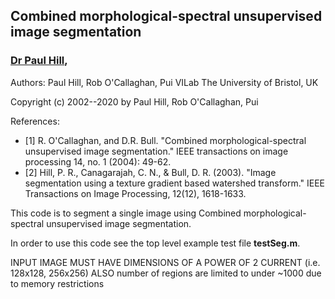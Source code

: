 <h2>Combined morphological-spectral unsupervised image segmentation</h2>
<h3><a href="www.bris.ac.uk/engineering/people/paul-r-hill/index.html">Dr Paul Hill</a>, </h3>
<p>
Authors: Paul Hill, Rob O'Callaghan, Pui
         VILab
        The University of Bristol, UK

Copyright (c) 2002--2020 by  Paul Hill, Rob O'Callaghan, Pui

   References:
*    [1] R. O'Callaghan,  and D.R. Bull. "Combined morphological-spectral 
        unsupervised image segmentation." IEEE transactions on image
        processing 14, no. 1 (2004): 49-62.
*    [2] Hill, P. R., Canagarajah, C. N., & Bull, D. R. (2003). "Image 
        segmentation using a texture gradient based watershed transform."
        IEEE Transactions on Image Processing, 12(12), 1618-1633.

 This code is to segment a single image using Combined morphological-
 spectral unsupervised image segmentation.  

In order to use this code see the top level example test file **testSeg.m**.


INPUT IMAGE MUST HAVE DIMENSIONS OF A POWER OF 2 CURRENT (i.e. 128x128, 256x256)
ALSO number of regions are limited to under ~1000 due to memory restrictions
</p>
<p> 


